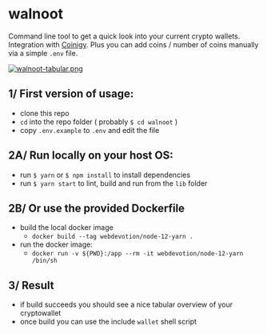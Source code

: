 # walnoot

Command line tool to get a quick look into your current crypto wallets.
Integration with [Coinigy](https://www.coinigy.com/?r=6a5bc432).
Plus you can add coins / number of coins manually via a simple `.env` file.

[![walnoot-tabular.png](https://i.postimg.cc/XJyPxzck/Screenshot-2020-01-14-at-12-22-02.png)](https://postimg.cc/ftD5R5PV)

1/ First version of usage:
--
- clone this repo
- `cd` into the repo folder ( probably `$ cd walnoot` )
- copy `.env.example` to `.env` and edit the file

2A/ Run locally on your host OS:
--
- run `$ yarn` or `$ npm install` to install dependencies
- run `$ yarn start` to lint, build and run from the `lib` folder

2B/ Or use the provided Dockerfile
-- 
- build the local docker image
  - `docker build --tag webdevotion/node-12-yarn .`
- run the docker image: 
  - `docker run -v ${PWD}:/app --rm -it webdevotion/node-12-yarn /bin/sh`

3/ Result
--
- if build succeeds you should see a nice tabular overview of your cryptowallet
- once build you can use the include `wallet` shell script
